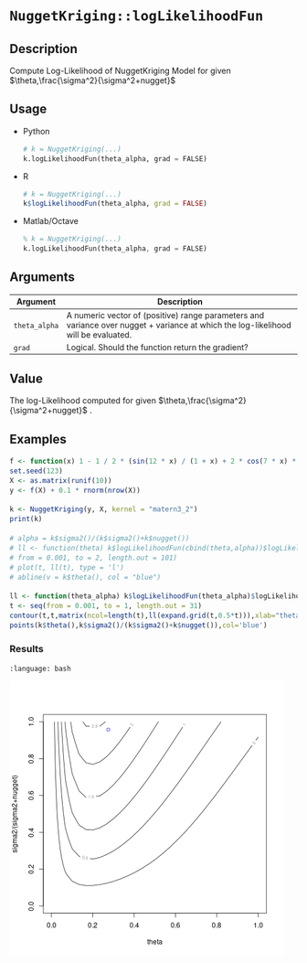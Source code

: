 # `NuggetKriging::logLikelihoodFun`


## Description

Compute Log-Likelihood of NuggetKriging Model for given $\theta,\frac{\sigma^2}{\sigma^2+nugget}$



## Usage

* Python
    ```python
    # k = NuggetKriging(...)
    k.logLikelihoodFun(theta_alpha, grad = FALSE)
    ```
* R
    ```r
    # k = NuggetKriging(...)
    k$logLikelihoodFun(theta_alpha, grad = FALSE)
    ```
* Matlab/Octave
    ```octave
    % k = NuggetKriging(...)
    k.logLikelihoodFun(theta_alpha, grad = FALSE)
    ```


## Arguments

Argument      |Description
------------- |----------------
`theta_alpha`     |     A numeric vector of (positive) range parameters and variance over nugget + variance at which the log-likelihood will be evaluated.
`grad`     |     Logical. Should the function return the gradient?


## Value

The log-Likelihood computed for given
  $\theta,\frac{\sigma^2}{\sigma^2+nugget}$ .


## Examples

```r
f <- function(x) 1 - 1 / 2 * (sin(12 * x) / (1 + x) + 2 * cos(7 * x) * x^5 + 0.7)
set.seed(123)
X <- as.matrix(runif(10))
y <- f(X) + 0.1 * rnorm(nrow(X))

k <- NuggetKriging(y, X, kernel = "matern3_2")
print(k)

# alpha = k$sigma2()/(k$sigma2()+k$nugget())
# ll <- function(theta) k$logLikelihoodFun(cbind(theta,alpha))$logLikelihood
# from = 0.001, to = 2, length.out = 101)
# plot(t, ll(t), type = 'l')
# abline(v = k$theta(), col = "blue")

ll <- function(theta_alpha) k$logLikelihoodFun(theta_alpha)$logLikelihood
t <- seq(from = 0.001, to = 1, length.out = 31)
contour(t,t,matrix(ncol=length(t),ll(expand.grid(t,0.5*t))),xlab="theta",ylab="sigma2/(sigma2+nugget)")
points(k$theta(),k$sigma2()/(k$sigma2()+k$nugget()),col='blue')
```

### Results
```{literalinclude} ../examples/logLikelihoodFun.NuggetKriging.md.Rout
:language: bash
```
![](../examples/logLikelihoodFun.NuggetKriging.md.png)
